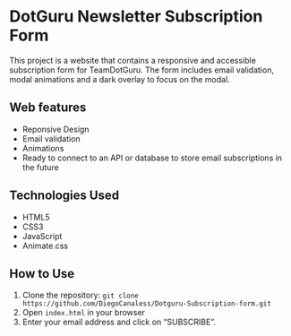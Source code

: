 # DotGuru Newsletter Subscription Form

This project is a website that contains a responsive and accessible subscription form for TeamDotGuru. The form includes email validation, modal animations and a dark overlay to focus on the modal.

## Web features
- Reponsive Design
- Email validation
- Animations
- Ready to connect to an API or database to store email subscriptions in the future

## Technologies Used
- HTML5
- CSS3
- JavaScript
- Animate.css

## How to Use
1. Clone the repository: `git clone https://github.com/DiegoCanaless/Dotguru-Subscription-form.git`
2. Open `index.html` in your browser
3. Enter your email address and click on “SUBSCRIBE”.
